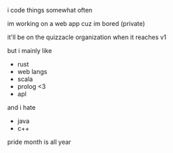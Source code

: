i code things
somewhat often 

im working on a web app cuz im bored (private)

it'll be on the quizzacle organization when it reaches v1

but i mainly like
- rust
- web langs
- scala
- prolog <3
- apl

and i hate
- java
- c++

pride month is all year
